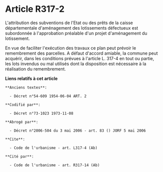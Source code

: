 # Article R317-2

L'attribution des subventions de l'Etat ou des prêts de la caisse départementale d'aménagement des lotissements défectueux
est subordonnée à l'approbation préalable d'un projet d'aménagement du lotissement.

En vue de faciliter l'exécution des travaux ce plan peut prévoir le remembrement des parcelles. A défaut d'accord amiable, la
commune peut acquérir, dans les conditions prévues à l'article L. 317-4 en tout ou partie, les lots invendus ou mal utilisés
dont la disposition est nécessaire à la réalisation du remembrement.

**Liens relatifs à cet article**

	**Anciens textes**:

	  - Décret n°54-609 1954-06-04 ART. 2

	**Codifié par**:

	  - Décret n°73-1023 1973-11-08

	**Abrogé par**:

	  - Décret n°2006-504 du 3 mai 2006 - art. 83 () JORF 5 mai 2006

	**Cite**:

	  - Code de l'urbanisme - art. L317-4 (Ab)

	**Cité par**:

	  - Code de l'urbanisme - art. R317-14 (Ab)
